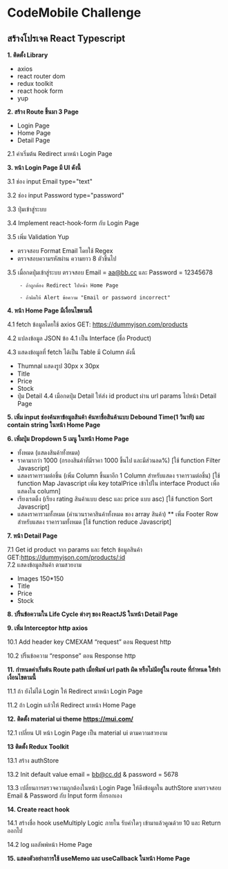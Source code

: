 # CodeMobile Challenge

## สร้างโปรเจค React Typescript
<b>1. ติดตั้ง Library</b>
  - axios
  - react router dom
  - redux toolkit
  - react hook form
  - yup

<b>2. สร้าง Route ขึ้นมา 3 Page</b>
 - Login Page
 - Home Page
 - Detail Page

2.1 ค่าเริ่มต้น Redirect มาหน้า Login Page

<b>3. หน้า Login Page มี UI ดังนี้</b>

3.1 ช่อง input Email type="text"

3.2 ช่อง input Password type="password"

3.3 ปุ่มเข้าสู่ระบบ

3.4 Implement react-hook-form กับ Login Page

3.5 เพิ่ม Validation Yup

- ตรวจสอบ Format Email โดยใช้ Regex
- ตรวจสอบความรหัสผ่าน ความยาว 8 ตัวขึ้นไป
  
3.5 เมื่อกดปุ่มเข้าสู่ระบบ ตรวจสอบ Email = aa@bb.cc และ Password = 12345678 

        - ถ้าถูกต้อง Redirect ไปหน้า Home Page
         
        - ถ้าผิดให้ Alert ข้อความ "Email or password incorrect"

<b>4. หน้า Home Page มีเงื่อนไขตามนี้</b>

4.1 fetch ข้อมูลโดยใช้ axios GET: https://dummyjson.com/products

4.2 แปลงข้อมูล JSON ข้อ 4.1 เป็น Interface (ชื่อ Product) 

4.3 แสดงข้อมูลที่ fetch ได้เป็น Table มี Column ดังนี้
  - Thumnal แสดงรูป 30px x 30px
  - Title
  - Price
  - Stock
  - ปุ่ม Detail
4.4 เมือกดปุ่ม Detail ให้ส่ง id product ผ่าน url params ไปหน้า Detail Page
 
<b>5. เพิ่ม input ช่องค้นหาข้อมูลสินค้า ค้นหาชื่อสินค้าแบบ Debound Time(1 วินาที) และ contain string ในหน้า Home Page</b>

<b>6. เพิ่มปุ่ม Dropdown 5 เมนู ในหน้า Home Page</b>
  - ทั้งหมด (แสดงสินค้าทั้งหมด)
  - ราคามากว่า 1000 (กรองสินค้าที่มีราคา 1000 ขึ้นไป และมีส่วนลด%) [ใช้ function Filter Javascript]
  - แสดงราคารวมต่อชิ้น (เพิ่ม Column ขึ้นมาอีก 1 Column สำหรับแสดง ราคารวมต่อชิ้น) [ใช้ function Map Javascript เพิ่ม key totalPrice เข้าไปใน interface Product เพื่อแสดงใน column]
  - เรียงเรตติ้ง (เรียง rating สินค้าแบบ desc และ price แบบ asc)  [ใช้  function Sort Javascript]
  - แสดงราคารวมทั้งหมด (คำนวนราคาสินค้าทั้งหมด ของ array สินค้า) ** เพิ่ม Footer Row สำหรับแสดง ราคารวมทั้งหมด [ใช้ function reduce Javascript]
 
<b>7. หน้า Detail Page</b>

7.1 Get id product จาก params และ fetch ข้อมูลสินค้า GET:https://dummyjson.com/products/:id   
7.2 แสดงข้อมูลสินค้า ตามสวยงาม
  - Images 150*150
  - Title
  - Price
  - Stock
  
<b>8. ปริ้นข้อความใน Life Cycle ต่างๆ ของ ReactJS ในหน้า Detail Page </b>

<b>9. เพิ่ม Interceptor http axios</b>

10.1 Add header key CMEXAM “request” ตอน Request http

10.2 ปริ้นข้อความ “response” ตอน Response http

<b>11. กำหนดค่าเริ่มต้น Route path เมื่อพิมพ์ url path ผิด หรือไม่มีอยู่ใน route ที่กำหนด ให้ทำเงื่อนไขตามนี้</b>

11.1 ถ้า ยังไม่ได้ Login ให้ Redirect มาหน้า Login Page

11.2 ถ้า Login แล้วให้ Redirect มาหน้า Home Page

<b>12. ติดตั้ง material ui theme https://mui.com/</b>

12.1 เปลี่ยน UI หน้า Login Page เป็น material ui ตามความสวยงาม

<b>13 ติดตั้ง Redux Toolkit </b>

13.1 สร้าง authStore

13.2 Init default value email = bb@cc.dd & password = 5678

13.3 เปลี่ยนการตรวจความถูกต้องในหน้า Login Page ให้ดึงข้อมูลใน authStore มาตรวจสอบ Email & Password กับ Input form ที่กรอกเอง

<b>14. Create react hook</b>

14.1 สร้างชื่อ hook useMultiply Logic ภายใน รับค่าใดๆ เข้ามาแล้วคูณด้วย 10 และ Return ออกไป

14.2 log ผลลัพพ์หน้า Home Page

<b>15. แสดงตัวอย่างการใช้ useMemo และ useCallback ในหน้า Home Page</b>
 
